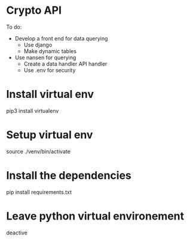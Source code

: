 # Crypto API

To do:

* Develop a front end for data querying
  * Use django
  * Make dynamic tables
* Use nansen for querying
  * Create a data handler API handler
  * Use .env for security

# Install virtual env

pip3 install virtualenv

# Setup virtual env

source ./venv/bin/activate

# Install the dependencies

pip install requirements.txt

# Leave python virtual environement

deactive
